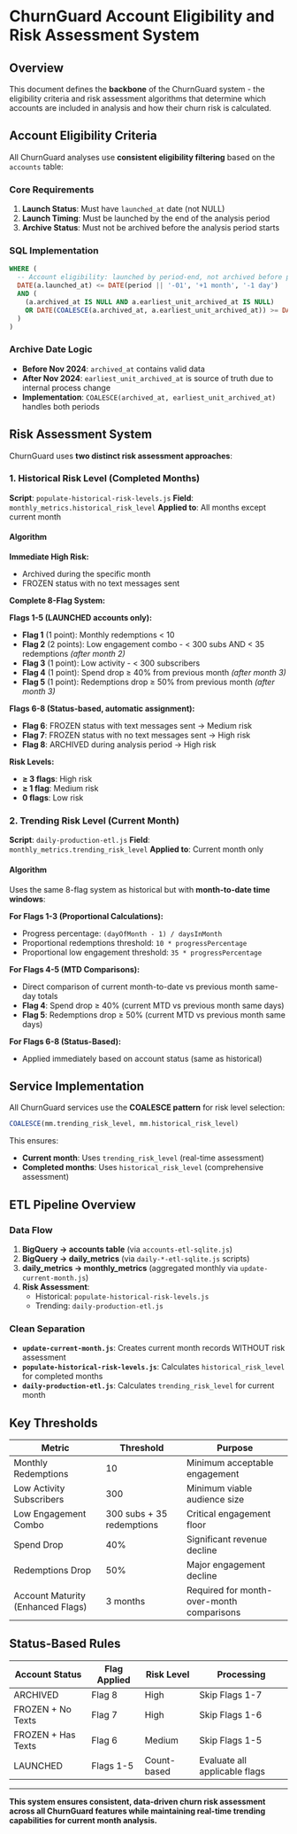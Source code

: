 # ChurnGuard Account Eligibility and Risk Assessment System

## Overview
This document defines the **backbone** of the ChurnGuard system - the eligibility criteria and risk assessment algorithms that determine which accounts are included in analysis and how their churn risk is calculated.

## Account Eligibility Criteria

All ChurnGuard analyses use **consistent eligibility filtering** based on the `accounts` table:

### Core Requirements
1. **Launch Status**: Must have `launched_at` date (not NULL)
2. **Launch Timing**: Must be launched by the end of the analysis period
3. **Archive Status**: Must not be archived before the analysis period starts

### SQL Implementation
```sql
WHERE (
  -- Account eligibility: launched by period-end, not archived before period-start
  DATE(a.launched_at) <= DATE(period || '-01', '+1 month', '-1 day')
  AND (
    (a.archived_at IS NULL AND a.earliest_unit_archived_at IS NULL)
    OR DATE(COALESCE(a.archived_at, a.earliest_unit_archived_at)) >= DATE(period || '-01')
  )
)
```

### Archive Date Logic
- **Before Nov 2024**: `archived_at` contains valid data
- **After Nov 2024**: `earliest_unit_archived_at` is source of truth due to internal process change
- **Implementation**: `COALESCE(archived_at, earliest_unit_archived_at)` handles both periods

## Risk Assessment System

ChurnGuard uses **two distinct risk assessment approaches**:

### 1. Historical Risk Level (Completed Months)
**Script**: `populate-historical-risk-levels.js`
**Field**: `monthly_metrics.historical_risk_level`
**Applied to**: All months except current month

#### Algorithm
**Immediate High Risk:**
- Archived during the specific month
- FROZEN status with no text messages sent

**Complete 8-Flag System:**

**Flags 1-5 (LAUNCHED accounts only):**
- **Flag 1** (1 point): Monthly redemptions < 10
- **Flag 2** (2 points): Low engagement combo - < 300 subs AND < 35 redemptions *(after month 2)*
- **Flag 3** (1 point): Low activity - < 300 subscribers
- **Flag 4** (1 point): Spend drop ≥ 40% from previous month *(after month 3)*
- **Flag 5** (1 point): Redemptions drop ≥ 50% from previous month *(after month 3)*

**Flags 6-8 (Status-based, automatic assignment):**
- **Flag 6**: FROZEN status with text messages sent → Medium risk
- **Flag 7**: FROZEN status with no text messages sent → High risk
- **Flag 8**: ARCHIVED during analysis period → High risk

**Risk Levels:**
- **≥ 3 flags**: High risk
- **≥ 1 flag**: Medium risk
- **0 flags**: Low risk

### 2. Trending Risk Level (Current Month)
**Script**: `daily-production-etl.js`
**Field**: `monthly_metrics.trending_risk_level`
**Applied to**: Current month only

#### Algorithm
Uses the same 8-flag system as historical but with **month-to-date time windows**:

**For Flags 1-3 (Proportional Calculations):**
- Progress percentage: `(dayOfMonth - 1) / daysInMonth`
- Proportional redemptions threshold: `10 * progressPercentage`
- Proportional low engagement threshold: `35 * progressPercentage`

**For Flags 4-5 (MTD Comparisons):**
- Direct comparison of current month-to-date vs previous month same-day totals
- **Flag 4**: Spend drop ≥ 40% (current MTD vs previous month same days)
- **Flag 5**: Redemptions drop ≥ 50% (current MTD vs previous month same days)

**For Flags 6-8 (Status-Based):**
- Applied immediately based on account status (same as historical)

## Service Implementation

All ChurnGuard services use the **COALESCE pattern** for risk level selection:

```sql
COALESCE(mm.trending_risk_level, mm.historical_risk_level)
```

This ensures:
- **Current month**: Uses `trending_risk_level` (real-time assessment)
- **Completed months**: Uses `historical_risk_level` (comprehensive assessment)

## ETL Pipeline Overview

### Data Flow
1. **BigQuery → accounts table** (via `accounts-etl-sqlite.js`)
2. **BigQuery → daily_metrics** (via `daily-*-etl-sqlite.js` scripts)
3. **daily_metrics → monthly_metrics** (aggregated monthly via `update-current-month.js`)
4. **Risk Assessment**:
   - Historical: `populate-historical-risk-levels.js`
   - Trending: `daily-production-etl.js`

### Clean Separation
- **`update-current-month.js`**: Creates current month records WITHOUT risk assessment
- **`populate-historical-risk-levels.js`**: Calculates `historical_risk_level` for completed months
- **`daily-production-etl.js`**: Calculates `trending_risk_level` for current month

## Key Thresholds

| Metric | Threshold | Purpose |
|--------|-----------|---------|
| Monthly Redemptions | 10 | Minimum acceptable engagement |
| Low Activity Subscribers | 300 | Minimum viable audience size |
| Low Engagement Combo | 300 subs + 35 redemptions | Critical engagement floor |
| Spend Drop | 40% | Significant revenue decline |
| Redemptions Drop | 50% | Major engagement decline |
| Account Maturity (Enhanced Flags) | 3 months | Required for month-over-month comparisons |

## Status-Based Rules

| Account Status | Flag Applied | Risk Level | Processing |
|----------------|--------------|------------|-----------|
| ARCHIVED | Flag 8 | High | Skip Flags 1-7 |
| FROZEN + No Texts | Flag 7 | High | Skip Flags 1-6 |
| FROZEN + Has Texts | Flag 6 | Medium | Skip Flags 1-5 |
| LAUNCHED | Flags 1-5 | Count-based | Evaluate all applicable flags |

---

**This system ensures consistent, data-driven churn risk assessment across all ChurnGuard features while maintaining real-time trending capabilities for current month analysis.**